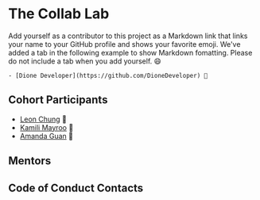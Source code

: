 # The Collab Lab

Add yourself as a contributor to this project as a Markdown link that links your name to your GitHub profile and shows your favorite emoji. We've added a tab in the following example to show Markdown fomatting. Please do not include a tab when you add yourself. 😄

    - [Dione Developer](https://github.com/DioneDeveloper) 💅

## Cohort Participants

- [Leon Chung](https://github.com/chungleee) 🤤
- [Kamili Mayroo](https://github.com/MiliMade) 💃
- [Amanda Guan](https://github.com/amandaguan-ag) 🥏

## Mentors

## Code of Conduct Contacts
